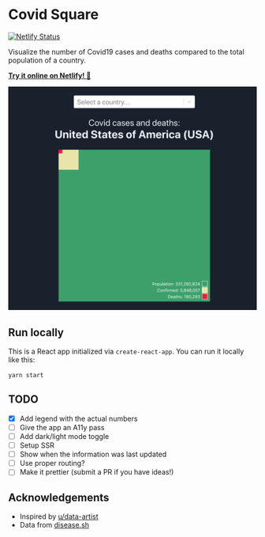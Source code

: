 # Covid Square

[![Netlify Status](https://api.netlify.com/api/v1/badges/8a7e38f4-628f-440c-94e7-515e5d1e1944/deploy-status)](https://app.netlify.com/sites/covid-square/deploys)

Visualize the number of Covid19 cases and deaths compared to the total population of a country.

[**Try it online on Netlify! 🚀**](https://covid-square.netlify.app)

<a href="https://covid-square.netlify.app">
  <img alt="Example Screenshot of React Square" src="public/example.png">
</a>

## Run locally

This is a React app initialized via `create-react-app`. You can run it locally like this:

```
yarn start
```

## TODO

- [x] Add legend with the actual numbers
- [ ] Give the app an A11y pass
- [ ] Add dark/light mode toggle
- [ ] Setup SSR
- [ ] Show when the information was last updated
- [ ] Use proper routing?
- [ ] Make it prettier (submit a PR if you have ideas!)

## Acknowledgements

* Inspired by [u/data-artist](https://www.reddit.com/r/dataisbeautiful/comments/ia4waq/oc_covid_cases_and_deaths_in_the_us_as_a)
* Data from [disease.sh](https://disease.sh)
